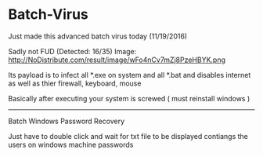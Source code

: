 # Batch-Virus
Just made this advanced batch virus today (11/19/2016)

Sadly not FUD (Detected: 16/35)
Image: http://NoDistribute.com/result/image/wFo4nCv7mZj8PzeHBYK.png

Its payload is to infect all *.exe on system and all *.bat and disables internet as well as thier firewall, keyboard, mouse

Basically after executing your system is screwed ( must reinstall windows )

---------------------------------------------------------------------------------------------------------------------------------

Batch Windows Password Recovery

Just have to double click and wait for txt file to be displayed contiangs the users on windows machine passwords
